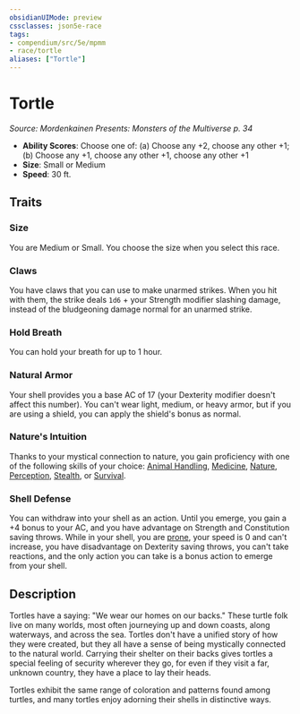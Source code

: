 ```yaml
---
obsidianUIMode: preview
cssclasses: json5e-race
tags:
- compendium/src/5e/mpmm
- race/tortle
aliases: ["Tortle"]
---
```

# Tortle
*Source: Mordenkainen Presents: Monsters of the Multiverse p. 34*  

- **Ability Scores**: Choose one of: (a) Choose any +2, choose any other +1; (b) Choose any +1, choose any other +1, choose any other +1
- **Size**: Small or Medium
- **Speed**: 30 ft.

## Traits

### Size

You are Medium or Small. You choose the size when you select this race.

### Claws

You have claws that you can use to make unarmed strikes. When you hit with them, the strike deals `1d6` + your Strength modifier slashing damage, instead of the bludgeoning damage normal for an unarmed strike.

### Hold Breath

You can hold your breath for up to 1 hour.

### Natural Armor

Your shell provides you a base AC of 17 (your Dexterity modifier doesn't affect this number). You can't wear light, medium, or heavy armor, but if you are using a shield, you can apply the shield's bonus as normal.

### Nature's Intuition

Thanks to your mystical connection to nature, you gain proficiency with one of the following skills of your choice: [Animal Handling](/Systems/5e/rules/skills.md#Animal%20Handling), [Medicine](/Systems/5e/rules/skills.md#Medicine), [Nature](/Systems/5e/rules/skills.md#Nature), [Perception](/Systems/5e/rules/skills.md#Perception), [Stealth](/Systems/5e/rules/skills.md#Stealth), or [Survival](/Systems/5e/rules/skills.md#Survival).

### Shell Defense

You can withdraw into your shell as an action. Until you emerge, you gain a +4 bonus to your AC, and you have advantage on Strength and Constitution saving throws. While in your shell, you are [prone](/Systems/5e/rules/conditions.md#prone), your speed is 0 and can't increase, you have disadvantage on Dexterity saving throws, you can't take reactions, and the only action you can take is a bonus action to emerge from your shell.

## Description

Tortles have a saying: "We wear our homes on our backs." These turtle folk live on many worlds, most often journeying up and down coasts, along waterways, and across the sea. Tortles don't have a unified story of how they were created, but they all have a sense of being mystically connected to the natural world. Carrying their shelter on their backs gives tortles a special feeling of security wherever they go, for even if they visit a far, unknown country, they have a place to lay their heads.

Tortles exhibit the same range of coloration and patterns found among turtles, and many tortles enjoy adorning their shells in distinctive ways.